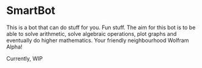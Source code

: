 # SmartBot
This is a bot that can do stuff for you. Fun stuff.
The aim for this bot is to be able to solve arithmetic, solve algebraic operations, plot graphs and eventually do higher mathematics. Your friendly neighbourhood Wolfram Alpha!

Currently, WIP
